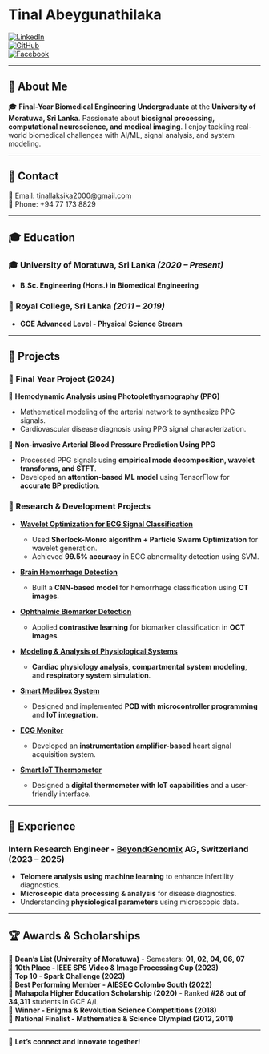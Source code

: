 # Tinal Abeygunathilaka

[![LinkedIn](https://img.shields.io/badge/LinkedIn-Profile-green)](https://www.linkedin.com/in/tinal-laksika/)  
[![GitHub](https://img.shields.io/badge/GitHub-tinal28-lightgrey)](https://github.com/tinal28)  <br />
[![Facebook](https://img.shields.io/badge/facebook-Profile-blue)](https://www.facebook.com/tinal.laksika) 

---

## 👋 About Me

🎓 **Final-Year Biomedical Engineering Undergraduate** at the **University of Moratuwa, Sri Lanka**. Passionate about **biosignal processing, computational neuroscience, and medical imaging**. I enjoy tackling real-world biomedical challenges with AI/ML, signal analysis, and system modeling.

---

## 📧 Contact

📩 Email: [tinallaksika2000@gmail.com](mailto:tinallaksika2000@gmail.com)  
📱 Phone: +94 77 173 8829  

---

## 🎓 Education

### 🎓 University of Moratuwa, Sri Lanka *(2020 – Present)*  
- **B.Sc. Engineering (Hons.) in Biomedical Engineering**  

### 🏫 Royal College, Sri Lanka *(2011 – 2019)*  
- **GCE Advanced Level - Physical Science Stream**

---

## 🚀 Projects

### **📌 Final Year Project (2024)**

🔹 **Hemodynamic Analysis using Photoplethysmography (PPG)**
  - Mathematical modeling of the arterial network to synthesize PPG signals.
  - Cardiovascular disease diagnosis using PPG signal characterization.

🔹 **Non-invasive Arterial Blood Pressure Prediction Using PPG**
  - Processed PPG signals using **empirical mode decomposition, wavelet transforms, and STFT**.
  - Developed an **attention-based ML model** using TensorFlow for **accurate BP prediction**.

### **🔬 Research & Development Projects**

- [**Wavelet Optimization for ECG Signal Classification**](https://github.com/tinal28/A-wavelet-optimization-approach-for-ECG-signal-classification)  
  - Used **Sherlock-Monro algorithm + Particle Swarm Optimization** for wavelet generation.
  - Achieved **99.5% accuracy** in ECG abnormality detection using SVM.

- [**Brain Hemorrhage Detection**](https://github.com/tinal28/DEEP-LEARNING-BASED-BRAIN-HAEMORRHAGE-DETECTION-USING-CT-IMAGES)  
  - Built a **CNN-based model** for hemorrhage classification using **CT images**.

- [**Ophthalmic Biomarker Detection**](https://github.com/tinal28/Ophthalmic-Biomarker-Detection)  
  - Applied **contrastive learning** for biomarker classification in **OCT images**.

- [**Modeling & Analysis of Physiological Systems**](https://github.com/tinal28/Modelling-and-Analysis-of-Physiological-Systems)  
  - **Cardiac physiology analysis**, **compartmental system modeling**, and **respiratory system simulation**.

- [**Smart Medibox System**](https://github.com/tinal28/medibox)  
  - Designed and implemented **PCB with microcontroller programming** and **IoT integration**.

- [**ECG Monitor**](https://github.com/tinal28/ECG-Monitor)  
  - Developed an **instrumentation amplifier-based** heart signal acquisition system.

- [**Smart IoT Thermometer**](https://github.com/tinal28/Thermometer-v2.0)  
  - Designed a **digital thermometer with IoT capabilities** and a user-friendly interface.

---

## 💼 Experience

### **Intern Research Engineer - [BeyondGenomix](https://www.beyondgenomix.com/) AG, Switzerland (2023 – 2025)**
- **Telomere analysis using machine learning** to enhance infertility diagnostics.
- **Microscopic data processing & analysis** for disease diagnostics.
- Understanding **physiological parameters** using microscopic data.

---

## 🏆 Awards & Scholarships

🏅 **Dean’s List (University of Moratuwa)** - Semesters: **01, 02, 04, 06, 07**  
🏅 **10th Place - IEEE SPS Video & Image Processing Cup (2023)**  
🏅 **Top 10 - Spark Challenge (2023)**  
🏅 **Best Performing Member - AIESEC Colombo South (2022)**  
🏅 **Mahapola Higher Education Scholarship (2020)** - Ranked **#28 out of 34,311** students in GCE A/L  
🏅 **Winner - Enigma & Revolution Science Competitions (2018)**  
🏅 **National Finalist - Mathematics & Science Olympiad (2012, 2011)**  

---

🚀 **Let’s connect and innovate together!**
